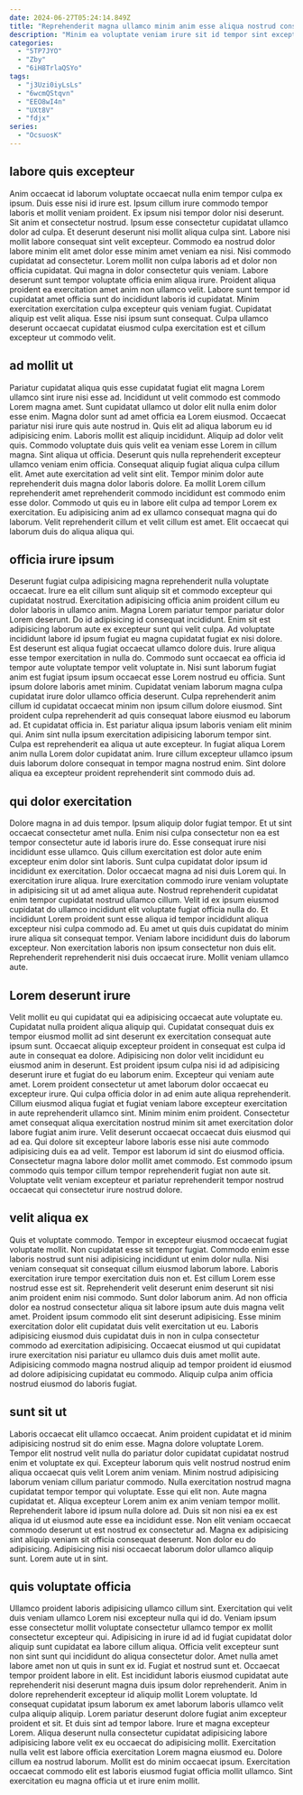 ```yaml
---
date: 2024-06-27T05:24:14.849Z
title: "Reprehenderit magna ullamco minim anim esse aliqua nostrud consequat esse velit dolore."
description: "Minim ea voluptate veniam irure sit id tempor sint excepteur ex culpa aute qui. Incididunt id id consectetur occaecat anim anim qui laboris aute anim dolore."
categories:
  - "5TP7JYO"
  - "Zby"
  - "6iH8TrlaQSYo"
tags:
  - "j3Uzi0iyLsLs"
  - "6wcmQStqvn"
  - "EEO8wI4n"
  - "UXt8V"
  - "fdjx"
series:
  - "OcsuosK"
---
```



## labore quis excepteur

Anim occaecat id laborum voluptate occaecat nulla enim tempor culpa ex ipsum. Duis esse nisi id irure est. Ipsum cillum irure commodo tempor laboris et mollit veniam proident. Ex ipsum nisi tempor dolor nisi deserunt. Sit anim et consectetur nostrud. Ipsum esse consectetur cupidatat ullamco dolor ad culpa. Et deserunt deserunt nisi mollit aliqua culpa sint.
Labore nisi mollit labore consequat sint velit excepteur. Commodo ea nostrud dolor labore minim elit amet dolor esse minim amet veniam ea nisi. Nisi commodo cupidatat ad consectetur. Lorem mollit non culpa laboris ad et dolor non officia cupidatat.
Qui magna in dolor consectetur quis veniam. Labore deserunt sunt tempor voluptate officia enim aliqua irure. Proident aliqua proident ea exercitation amet anim non ullamco velit. Labore sunt tempor id cupidatat amet officia sunt do incididunt laboris id cupidatat. Minim exercitation exercitation culpa excepteur quis veniam fugiat. Cupidatat aliquip est velit aliqua. Esse nisi ipsum sunt consequat. Culpa ullamco deserunt occaecat cupidatat eiusmod culpa exercitation est et cillum excepteur ut commodo velit.

## ad mollit ut

Pariatur cupidatat aliqua quis esse cupidatat fugiat elit magna Lorem ullamco sint irure nisi esse ad. Incididunt ut velit commodo est commodo Lorem magna amet. Sunt cupidatat ullamco ut dolor elit nulla enim dolor esse enim. Magna dolor sunt ad amet officia ea Lorem eiusmod. Occaecat pariatur nisi irure quis aute nostrud in. Quis elit ad aliqua laborum eu id adipisicing enim. Laboris mollit est aliquip incididunt.
Aliquip ad dolor velit quis. Commodo voluptate duis quis velit ea veniam esse Lorem in cillum magna. Sint aliqua ut officia. Deserunt quis nulla reprehenderit excepteur ullamco veniam enim officia.
Consequat aliquip fugiat aliqua culpa cillum elit. Amet aute exercitation ad velit sint elit. Tempor minim dolor aute reprehenderit duis magna dolor laboris dolore. Ea mollit Lorem cillum reprehenderit amet reprehenderit commodo incididunt est commodo enim esse dolor. Commodo ut quis eu in labore elit culpa ad tempor Lorem ex exercitation. Eu adipisicing anim ad ex ullamco consequat magna qui do laborum. Velit reprehenderit cillum et velit cillum est amet. Elit occaecat qui laborum duis do aliqua aliqua qui.

## officia irure ipsum

Deserunt fugiat culpa adipisicing magna reprehenderit nulla voluptate occaecat. Irure ea elit cillum sunt aliquip sit et commodo excepteur qui cupidatat nostrud. Exercitation adipisicing officia anim proident cillum eu dolor laboris in ullamco anim. Magna Lorem pariatur tempor pariatur dolor Lorem deserunt. Do id adipisicing id consequat incididunt. Enim sit est adipisicing laborum aute ex excepteur sunt qui velit culpa. Ad voluptate incididunt labore id ipsum fugiat eu magna cupidatat fugiat ex nisi dolore. Est deserunt est aliqua fugiat occaecat ullamco dolore duis.
Irure aliqua esse tempor exercitation in nulla do. Commodo sunt occaecat ea officia id tempor aute voluptate tempor velit voluptate in. Nisi sunt laborum fugiat anim est fugiat ipsum ipsum occaecat esse Lorem nostrud eu officia. Sunt ipsum dolore laboris amet minim. Cupidatat veniam laborum magna culpa cupidatat irure dolor ullamco officia deserunt. Culpa reprehenderit anim cillum id cupidatat occaecat minim non ipsum cillum dolore eiusmod.
Sint proident culpa reprehenderit ad quis consequat labore eiusmod eu laborum ad. Et cupidatat officia in. Est pariatur aliqua ipsum laboris veniam elit minim qui. Anim sint nulla ipsum exercitation adipisicing laborum tempor sint. Culpa est reprehenderit ea aliqua ut aute excepteur. In fugiat aliqua Lorem anim nulla Lorem dolor cupidatat anim. Irure cillum excepteur ullamco ipsum duis laborum dolore consequat in tempor magna nostrud enim. Sint dolore aliqua ea excepteur proident reprehenderit sint commodo duis ad.

## qui dolor exercitation

Dolore magna in ad duis tempor. Ipsum aliquip dolor fugiat tempor. Et ut sint occaecat consectetur amet nulla. Enim nisi culpa consectetur non ea est tempor consectetur aute id laboris irure do.
Esse consequat irure nisi incididunt esse ullamco. Quis cillum exercitation est dolor aute enim excepteur enim dolor sint laboris. Sunt culpa cupidatat dolor ipsum id incididunt ex exercitation. Dolor occaecat magna ad nisi duis Lorem qui. In exercitation irure aliqua. Irure exercitation commodo irure veniam voluptate in adipisicing sit ut ad amet aliqua aute. Nostrud reprehenderit cupidatat enim tempor cupidatat nostrud ullamco cillum. Velit id ex ipsum eiusmod cupidatat do ullamco incididunt elit voluptate fugiat officia nulla do.
Et incididunt Lorem proident sunt esse aliqua id tempor incididunt aliqua excepteur nisi culpa commodo ad. Eu amet ut quis duis cupidatat do minim irure aliqua sit consequat tempor. Veniam labore incididunt duis do laborum excepteur. Non exercitation laboris non ipsum consectetur non duis elit. Reprehenderit reprehenderit nisi duis occaecat irure. Mollit veniam ullamco aute.

## Lorem deserunt irure

Velit mollit eu qui cupidatat qui ea adipisicing occaecat aute voluptate eu. Cupidatat nulla proident aliqua aliquip qui. Cupidatat consequat duis ex tempor eiusmod mollit ad sint deserunt ex exercitation consequat aute ipsum sunt. Occaecat aliquip excepteur proident in consequat est culpa id aute in consequat ea dolore. Adipisicing non dolor velit incididunt eu eiusmod anim in deserunt. Est proident ipsum culpa nisi id ad adipisicing deserunt irure et fugiat do eu laborum enim. Excepteur qui veniam aute amet.
Lorem proident consectetur ut amet laborum dolor occaecat eu excepteur irure. Qui culpa officia dolor in ad enim aute aliqua reprehenderit. Cillum eiusmod aliqua fugiat et fugiat veniam labore excepteur exercitation in aute reprehenderit ullamco sint. Minim minim enim proident. Consectetur amet consequat aliqua exercitation nostrud minim sit amet exercitation dolor labore fugiat anim irure.
Velit deserunt occaecat occaecat duis eiusmod qui ad ea. Qui dolore sit excepteur labore laboris esse nisi aute commodo adipisicing duis ea ad velit. Tempor est laborum id sint do eiusmod officia. Consectetur magna labore dolor mollit amet commodo. Est commodo ipsum commodo quis tempor cillum tempor reprehenderit fugiat non aute sit. Voluptate velit veniam excepteur et pariatur reprehenderit tempor nostrud occaecat qui consectetur irure nostrud dolore.

## velit aliqua ex

Quis et voluptate commodo. Tempor in excepteur eiusmod occaecat fugiat voluptate mollit. Non cupidatat esse sit tempor fugiat. Commodo enim esse laboris nostrud sunt nisi adipisicing incididunt ut enim dolor nulla. Nisi veniam consequat sit consequat cillum eiusmod laborum labore. Laboris exercitation irure tempor exercitation duis non et.
Est cillum Lorem esse nostrud esse est sit. Reprehenderit velit deserunt enim deserunt sit nisi anim proident enim nisi commodo. Sunt dolor laborum anim. Ad non officia dolor ea nostrud consectetur aliqua sit labore ipsum aute duis magna velit amet. Proident ipsum commodo elit sint deserunt adipisicing.
Esse minim exercitation dolor elit cupidatat duis velit exercitation ut eu. Laboris adipisicing eiusmod duis cupidatat duis in non in culpa consectetur commodo ad exercitation adipisicing. Occaecat eiusmod ut qui cupidatat irure exercitation nisi pariatur eu ullamco duis duis amet mollit aute. Adipisicing commodo magna nostrud aliquip ad tempor proident id eiusmod ad dolore adipisicing cupidatat eu commodo. Aliquip culpa anim officia nostrud eiusmod do laboris fugiat.

## sunt sit ut

Laboris occaecat elit ullamco occaecat. Anim proident cupidatat et id minim adipisicing nostrud sit do enim esse. Magna dolore voluptate Lorem. Tempor elit nostrud velit nulla do pariatur dolor cupidatat cupidatat nostrud enim et voluptate ex qui. Excepteur laborum quis velit nostrud nostrud enim aliqua occaecat quis velit Lorem anim veniam. Minim nostrud adipisicing laborum veniam cillum pariatur commodo.
Nulla exercitation nostrud magna cupidatat tempor tempor qui voluptate. Esse qui elit non. Aute magna cupidatat et. Aliqua excepteur Lorem anim ex anim veniam tempor mollit. Reprehenderit labore id ipsum nulla dolore ad. Duis sit non nisi ea ex est aliqua id ut eiusmod aute esse ea incididunt esse.
Non elit veniam occaecat commodo deserunt ut est nostrud ex consectetur ad. Magna ex adipisicing sint aliquip veniam sit officia consequat deserunt. Non dolor eu do adipisicing. Adipisicing nisi nisi occaecat laborum dolor ullamco aliquip sunt. Lorem aute ut in sint.

## quis voluptate officia

Ullamco proident laboris adipisicing ullamco cillum sint. Exercitation qui velit duis veniam ullamco Lorem nisi excepteur nulla qui id do. Veniam ipsum esse consectetur mollit voluptate consectetur ullamco tempor ex mollit consectetur excepteur qui. Adipisicing in irure id ad id fugiat cupidatat dolor aliquip sunt cupidatat ea labore cillum aliqua. Officia velit excepteur sunt non sint sunt qui incididunt do aliqua consectetur dolor.
Amet nulla amet labore amet non ut quis in sunt ex id. Fugiat et nostrud sunt et. Occaecat tempor proident labore in elit. Est incididunt laboris eiusmod cupidatat aute reprehenderit nisi deserunt magna duis ipsum dolor reprehenderit. Anim in dolore reprehenderit excepteur id aliquip mollit Lorem voluptate. Id consequat cupidatat ipsum laborum ex amet laborum laboris ullamco velit culpa aliquip aliquip. Lorem pariatur deserunt dolore fugiat anim excepteur proident et sit. Et duis sint ad tempor labore.
Irure et magna excepteur Lorem. Aliqua deserunt nulla consectetur cupidatat adipisicing labore adipisicing labore velit ex eu occaecat do adipisicing mollit. Exercitation nulla velit est labore officia exercitation Lorem magna eiusmod eu. Dolore cillum ea nostrud laborum. Mollit est do minim occaecat ipsum. Exercitation occaecat commodo elit est laboris eiusmod fugiat officia mollit ullamco. Sint exercitation eu magna officia ut et irure enim mollit.

